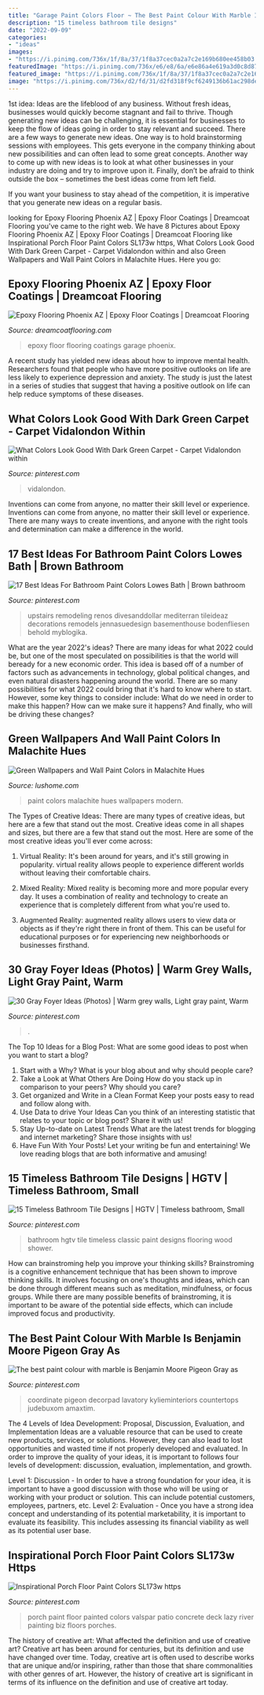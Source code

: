 ```yaml
---
title: "Garage Paint Colors Floor ~ The Best Paint Colour With Marble Is Benjamin Moore Pigeon Gray As"
description: "15 timeless bathroom tile designs"
date: "2022-09-09"
categories:
- "ideas"
images:
- "https://i.pinimg.com/736x/1f/8a/37/1f8a37cec0a2a7c2e169b680ee458b03.jpg"
featuredImage: "https://i.pinimg.com/736x/e6/e8/6a/e6e86a4e619a3d0c8d8736eaee4650ae.jpg"
featured_image: "https://i.pinimg.com/736x/1f/8a/37/1f8a37cec0a2a7c2e169b680ee458b03.jpg"
image: "https://i.pinimg.com/736x/d2/fd/31/d2fd318f9cf6249136b61ac298dea830.jpg"
---
```



1st idea:
Ideas are the lifeblood of any business. Without fresh ideas, businesses would quickly become stagnant and fail to thrive. Though generating new ideas can be challenging, it is essential for businesses to keep the flow of ideas going in order to stay relevant and succeed.
There are a few ways to generate new ideas. One way is to hold brainstorming sessions with employees. This gets everyone in the company thinking about new possibilities and can often lead to some great concepts. Another way to come up with new ideas is to look at what other businesses in your industry are doing and try to improve upon it. Finally, don’t be afraid to think outside the box – sometimes the best ideas come from left field.

If you want your business to stay ahead of the competition, it is imperative that you generate new ideas on a regular basis.

	

		
looking for Epoxy Flooring Phoenix AZ | Epoxy Floor Coatings | Dreamcoat Flooring you've came to the right web. We have 8 Pictures about Epoxy Flooring Phoenix AZ | Epoxy Floor Coatings | Dreamcoat Flooring like Inspirational Porch Floor Paint Colors SL173w https, What Colors Look Good With Dark Green Carpet - Carpet Vidalondon within and also Green Wallpapers and Wall Paint Colors in Malachite Hues. Here you go:
		
    
## Epoxy Flooring Phoenix AZ | Epoxy Floor Coatings | Dreamcoat Flooring

<img loading=lazy src="https://www.dreamcoatflooring.com/wp-content/uploads/Garage-Epoxy-Floor-Coatings-Phoenix-AZ.jpg" onerror="this.onerror=null;this.src='https://tse4.mm.bing.net/th?id=OIP.MfEgPUN6i9xj9tOa-NUGSwHaJ3&amp;pid=15.1';" alt="Epoxy Flooring Phoenix AZ | Epoxy Floor Coatings | Dreamcoat Flooring">

_Source: dreamcoatflooring.com_

>epoxy floor flooring coatings garage phoenix. 

	

A recent study has yielded new ideas about how to improve mental health. Researchers found that people who have more positive outlooks on life are less likely to experience depression and anxiety. The study is just the latest in a series of studies that suggest that having a positive outlook on life can help reduce symptoms of these diseases.

    
## What Colors Look Good With Dark Green Carpet - Carpet Vidalondon Within

<img loading=lazy src="https://i.pinimg.com/736x/d2/fd/31/d2fd318f9cf6249136b61ac298dea830.jpg" onerror="this.onerror=null;this.src='https://tse4.mm.bing.net/th?id=OIP.--H3chF90pgE00cIzL3J4AHaJ4&amp;pid=15.1';" alt="What Colors Look Good With Dark Green Carpet - Carpet Vidalondon within">

_Source: pinterest.com_

>vidalondon. 

	

Inventions can come from anyone, no matter their skill level or experience.
Inventions can come from anyone, no matter their skill level or experience. There are many ways to create inventions, and anyone with the right tools and determination can make a difference in the world.

    
## 17 Best Ideas For Bathroom Paint Colors Lowes Bath | Brown Bathroom

<img loading=lazy src="https://i.pinimg.com/736x/bc/8b/5f/bc8b5f8d3e71a317507d5ecda29fea0e.jpg" onerror="this.onerror=null;this.src='https://tse4.mm.bing.net/th?id=OIP.TC9KpxAloUKJlczRzl-2FAAAAA&amp;pid=15.1';" alt="17 Best Ideas For Bathroom Paint Colors Lowes Bath | Brown bathroom">

_Source: pinterest.com_

>upstairs remodeling renos divesanddollar mediterran tileideaz decorations remodels jennasuedesign basementhouse bodenfliesen behold myblogika. 

	

What are the year 2022's ideas?
There are many ideas for what 2022 could be, but one of the most speculated on possibilities is that the world will beready for a new economic order. This idea is based off of a number of factors such as advancements in technology, global political changes, and even natural disasters happening around the world. There are so many possibilities for what 2022 could bring that it's hard to know where to start. However, some key things to consider include: What do we need in order to make this happen? How can we make sure it happens? And finally, who will be driving these changes?

    
## Green Wallpapers And Wall Paint Colors In Malachite Hues

<img loading=lazy src="https://www.lushome.com/wp-content/uploads/2015/04/modern-wall-design-malachite-green-color-14.jpg" onerror="this.onerror=null;this.src='https://tse3.mm.bing.net/th?id=OIP.n3A_grlW54LcezHxTCOeFAHaKA&amp;pid=15.1';" alt="Green Wallpapers and Wall Paint Colors in Malachite Hues">

_Source: lushome.com_

>paint colors malachite hues wallpapers modern. 

	

The Types of Creative Ideas: There are many types of creative ideas, but here are a few that stand out the most.
Creative ideas come in all shapes and sizes, but there are a few that stand out the most. Here are some of the most creative ideas you'll ever come across:
1. Virtual Reality: It's been around for years, and it's still growing in popularity. virtual reality allows people to experience different worlds without leaving their comfortable chairs.

2. Mixed Reality: Mixed reality is becoming more and more popular every day. It uses a combination of reality and technology to create an experience that is completely different from what you're used to.

3. Augmented Reality: augmented reality allows users to view data or objects as if they're right there in front of them. This can be useful for educational purposes or for experiencing new neighborhoods or businesses firsthand.


    
## 30 Gray Foyer Ideas (Photos) | Warm Grey Walls, Light Gray Paint, Warm

<img loading=lazy src="https://i.pinimg.com/736x/1f/8a/37/1f8a37cec0a2a7c2e169b680ee458b03.jpg" onerror="this.onerror=null;this.src='https://tse4.mm.bing.net/th?id=OIP.oq_yShIO3Ty_VfApu6E-fgHaLH&amp;pid=15.1';" alt="30 Gray Foyer Ideas (Photos) | Warm grey walls, Light gray paint, Warm">

_Source: pinterest.com_

>. 

	

The Top 10 Ideas for a Blog Post: What are some good ideas to post when you want to start a blog?
1. Start with a Why?
What is your blog about and why should people care? 
2. Take a Look at What Others Are Doing
How do you stack up in comparison to your peers? Why should you care? 
3. Get organized and Write in a Clean Format
Keep your posts easy to read and follow along with. 
4. Use Data to drive Your Ideas
Can you think of an interesting statistic that relates to your topic or blog post? Share it with us! 
5. Stay Up-to-date on Latest Trends
What are the latest trends for blogging and internet marketing? Share those insights with us! 
6. Have Fun With Your Posts!
Let your writing be fun and entertaining! We love reading blogs that are both informative and amusing!

    
## 15 Timeless Bathroom Tile Designs | HGTV | Timeless Bathroom, Small

<img loading=lazy src="https://i.pinimg.com/736x/e3/e8/64/e3e864710b372c1dd8d9470e6d8f1cdf.jpg" onerror="this.onerror=null;this.src='https://tse3.mm.bing.net/th?id=OIP.LbIBLbe66CXEChv5NOfYQwHaJ4&amp;pid=15.1';" alt="15 Timeless Bathroom Tile Designs | HGTV | Timeless bathroom, Small">

_Source: pinterest.com_

>bathroom hgtv tile timeless classic paint designs flooring wood shower. 

	

How can brainstroming help you improve your thinking skills?
Brainstroming is a cognitive enhancement technique that has been shown to improve thinking skills. It involves focusing on one's thoughts and ideas, which can be done through different means such as meditation, mindfulness, or focus groups. While there are many possible benefits of brainstroming, it is important to be aware of the potential side effects, which can include improved focus and productivity.

    
## The Best Paint Colour With Marble Is Benjamin Moore Pigeon Gray As

<img loading=lazy src="https://i.pinimg.com/736x/cc/72/a5/cc72a5700a07a6057df30a821dda5e5f.jpg" onerror="this.onerror=null;this.src='https://tse4.mm.bing.net/th?id=OIP._T-svp70G0vdn0aFrYiAJgHaLH&amp;pid=15.1';" alt="The best paint colour with marble is Benjamin Moore Pigeon Gray as">

_Source: pinterest.com_

>coordinate pigeon decorpad lavatory kylieminteriors countertops judebuxom amaxtim. 

	

The 4 Levels of Idea Development: Proposal, Discussion, Evaluation, and Implementation
Ideas are a valuable resource that can be used to create new products, services, or solutions. However, they can also lead to lost opportunities and wasted time if not properly developed and evaluated.
In order to improve the quality of your ideas, it is important to follows four levels of development: discussion, evaluation, implementation, and growth.

Level 1: Discussion - In order to have a strong foundation for your idea, it is important to have a good discussion with those who will be using or working with your product or solution. This can include potential customers, employees, partners, etc. Level 2: Evaluation - Once you have a strong idea concept and understanding of its potential marketability, it is important to evaluate its feasibility. This includes assessing its financial viability as well as its potential user base.

    
## Inspirational Porch Floor Paint Colors SL173w Https

<img loading=lazy src="https://i.pinimg.com/736x/e6/e8/6a/e6e86a4e619a3d0c8d8736eaee4650ae.jpg" onerror="this.onerror=null;this.src='https://tse2.mm.bing.net/th?id=OIP.En8UGU1jEz90QxShkaCPgwHaKb&amp;pid=15.1';" alt="Inspirational Porch Floor Paint Colors SL173w https">

_Source: pinterest.com_

>porch paint floor painted colors valspar patio concrete deck lazy river painting biz floors porches. 

	

The history of creative art: What affected the definition and use of creative art?
Creative art has been around for centuries, but its definition and use have changed over time. Today, creative art is often used to describe works that are unique and/or inspiring, rather than those that share commonalities with other genres of art. However, the history of creative art is significant in terms of its influence on the definition and use of creative art today.

